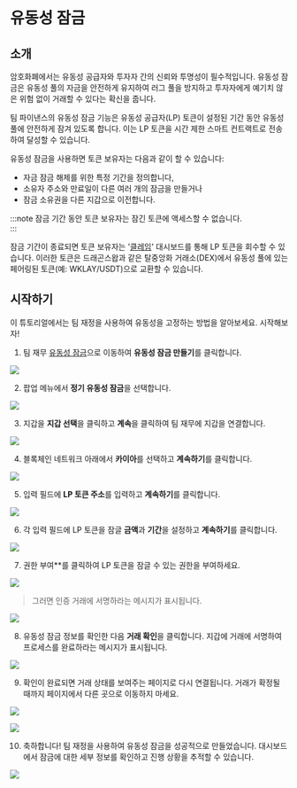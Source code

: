# 유동성 잠금

## 소개

암호화폐에서는 유동성 공급자와 투자자 간의 신뢰와 투명성이 필수적입니다. 유동성 잠금은 유동성 풀의 자금을 안전하게 유지하여 러그 풀을 방지하고 투자자에게 예기치 않은 위험 없이 거래할 수 있다는 확신을 줍니다.

팀 파이낸스의 유동성 잠금 기능은 유동성 공급자(LP) 토큰이 설정된 기간 동안 유동성 풀에 안전하게 잠겨 있도록 합니다. 이는 LP 토큰을 시간 제한 스마트 컨트랙트로 전송하여 달성할 수 있습니다.

유동성 잠금을 사용하면 토큰 보유자는 다음과 같이 할 수 있습니다:

- 자금 잠금 해제를 위한 특정 기간을 정의합니다,
- 소유자 주소와 만료일이 다른 여러 개의 잠금을 만들거나
- 잠금 소유권을 다른 지갑으로 이전합니다.

:::note
잠금 기간 동안 토큰 보유자는 잠긴 토큰에 액세스할 수 없습니다.\
:::

잠금 기간이 종료되면 토큰 보유자는 '[클레임](https://www.team.finance/claim)' 대시보드를 통해 LP 토큰을 회수할 수 있습니다. 이러한 토큰은 드래곤스왑과 같은 탈중앙화 거래소(DEX)에서 유동성 풀에 있는 페어링된 토큰(예: WKLAY/USDT)으로 교환할 수 있습니다.

## 시작하기

이 튜토리얼에서는 팀 재정을 사용하여 유동성을 고정하는 방법을 알아보세요. 시작해보자!

1. 팀 재무 [유동성 잠금](https://team.finance/liquidity-locks)으로 이동하여 **유동성 잠금 만들기**를 클릭합니다.

![](/img/build/tools/token-management/liquidity-locks/ll-step-1.jpeg)

2. 팝업 메뉴에서 **정기 유동성 잠금**을 선택합니다.

![](/img/build/tools/token-management/liquidity-locks/ll-step-2.jpeg)

3. 지갑을 **지갑 선택**을 클릭하고 **계속**을 클릭하여 팀 재무에 지갑을 연결합니다.

![](/img/build/tools/token-management/liquidity-locks/ll-step-3.jpeg)

4. 블록체인 네트워크 아래에서 **카이아**를 선택하고 **계속하기**를 클릭합니다.

![](/img/build/tools/token-management/liquidity-locks/ll-step-4.jpeg)

5. 입력 필드에 **LP 토큰 주소**를 입력하고 **계속하기**를 클릭합니다.

![](/img/build/tools/token-management/liquidity-locks/ll-step-5.png)

6. 각 입력 필드에 LP 토큰을 잠글 **금액**과 **기간**을 설정하고 **계속하기**를 클릭합니다.

![](/img/build/tools/token-management/liquidity-locks/ll-step-6.png)

7. 권한 부여\*\*를 클릭하여 LP 토큰을 잠글 수 있는 권한을 부여하세요.

![](/img/build/tools/token-management/liquidity-locks/ll-step-7a.png)

> 그러면 인증 거래에 서명하라는 메시지가 표시됩니다.

![](/img/build/tools/token-management/liquidity-locks/ll-step-7b.png)

8. 유동성 잠금 정보를 확인한 다음 **거래 확인**을 클릭합니다. 지갑에 거래에 서명하여 프로세스를 완료하라는 메시지가 표시됩니다.

![](/img/build/tools/token-management/liquidity-locks/ll-step-8.png)

9. 확인이 완료되면 거래 상태를 보여주는 페이지로 다시 연결됩니다. 거래가 확정될 때까지 페이지에서 다른 곳으로 이동하지 마세요.

![](/img/build/tools/token-management/liquidity-locks/ll-step-9a.png)

![](/img/build/tools/token-management/liquidity-locks/ll-step-9b.png)

10. 축하합니다! 팀 재정을 사용하여 유동성 잠금을 성공적으로 만들었습니다. 대시보드에서 잠금에 대한 세부 정보를 확인하고 진행 상황을 추적할 수 있습니다.

![](/img/build/tools/token-management/liquidity-locks/ll-step-10.png)











